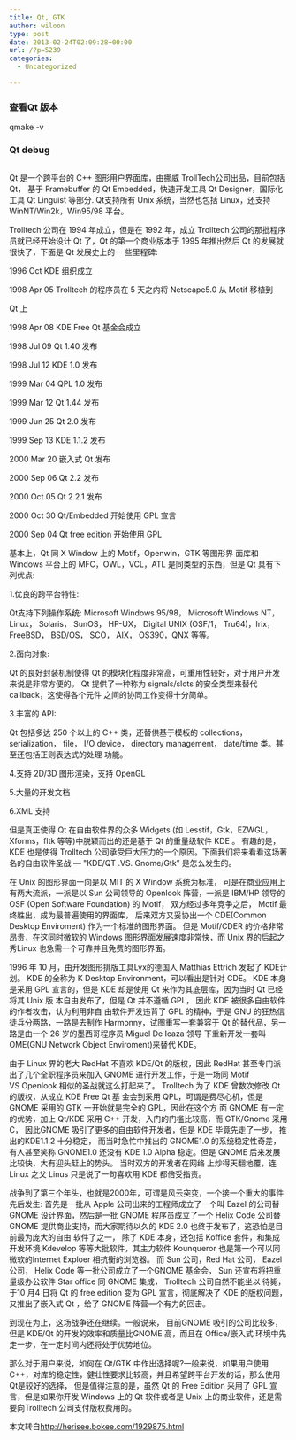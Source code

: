 ```yaml
---
title: Qt, GTK
author: wiloon
type: post
date: 2013-02-24T02:09:28+00:00
url: /?p=5239
categories:
  - Uncategorized

---
```

### 查看Qt 版本

qmake -v

### Qt debug

```bashexport QT_DEBUG_PLUGINS=1
```

Qt 是一个跨平台的 C++ 图形用户界面库，由挪威 TrollTech公司出品，目前包括Qt， 基于 Framebuffer 的 Qt Embedded，快速开发工具 Qt Designer，国际化工具 Qt Linguist 等部分. Qt支持所有 Unix 系统，当然也包括 Linux，还支持WinNT/Win2k，Win95/98 平台。

Trolltech 公司在 1994 年成立，但是在 1992 年，成立 Trolltech 公司的那批程序员就已经开始设计 Qt 了，Qt 的第一个商业版本于 1995 年推出然后 Qt 的发展就很快了，下面是 Qt 发展史上的一 些里程碑:
  
1996 Oct KDE 组织成立
  
1998 Apr 05 Trolltech 的程序员在 5 天之内将 Netscape5.0 从 Motif 移植到
  
Qt 上
  
1998 Apr 08 KDE Free Qt 基金会成立
  
1998 Jul 09 Qt 1.40 发布
  
1998 Jul 12 KDE 1.0 发布
  
1999 Mar 04 QPL 1.0 发布
  
1999 Mar 12 Qt 1.44 发布
  
1999 Jun 25 Qt 2.0 发布
  
1999 Sep 13 KDE 1.1.2 发布
  
2000 Mar 20 嵌入式 Qt 发布
  
2000 Sep 06 Qt 2.2 发布
  
2000 Oct 05 Qt 2.2.1 发布
  
2000 Oct 30 Qt/Embedded 开始使用 GPL 宣言
  
2000 Sep 04 Qt free edition 开始使用 GPL

基本上，Qt 同 X Window 上的 Motif，Openwin，GTK 等图形界 面库和Windows 平台上的 MFC，OWL，VCL，ATL 是同类型的东西，但是 Qt 具有下列优点:
  
1.优良的跨平台特性:
  
Qt支持下列操作系统: Microsoft Windows 95/98， Microsoft Windows NT，Linux， Solaris， SunOS， HP-UX， Digital UNIX (OSF/1， Tru64)，Irix， FreeBSD， BSD/OS， SCO， AIX， OS390，QNX 等等。
  
2.面向对象:
  
Qt 的良好封装机制使得 Qt 的模块化程度非常高，可重用性较好，对于用户开发来说是非常方便的。 Qt 提供了一种称为 signals/slots 的安全类型来替代callback，这使得各个元件 之间的协同工作变得十分简单。
  
3.丰富的 API:
  
Qt 包括多达 250 个以上的 C++ 类，还替供基于模板的 collections，serialization， file， I/O device， directory management， date/time 类。甚至还包括正则表达式的处理 功能。

4.支持 2D/3D 图形渲染，支持 OpenGL
  
5.大量的开发文档
  
6.XML 支持

但是真正使得 Qt 在自由软件界的众多 Widgets (如 Lesstif，Gtk，EZWGL，Xforms，fltk 等等)中脱颖而出的还是基于 Qt 的重量级软件 KDE 。 有趣的是，KDE 也是使得 Trolltech 公司承受巨大压力的一个原因。下面我们将来看看这场著名的自由软件圣战 &#8212; "KDE/QT .VS. Gnome/Gtk&#8221; 是怎么发生的。

在 Unix 的图形界面一向是以 MIT 的 X Window 系统为标准， 可是在商业应用上有两大流派，一派是以 Sun 公司领导的 Openlook 阵营，一派是 IBM/HP 领导的OSF (Open Software Foundation) 的 Motif， 双方经过多年竞争之后， Motif 最终胜出，成为最普遍使用的界面库， 后来双方又妥协出一个 CDE(Common Desktop Enviroment) 作为一个标准的图形界面。 但是 Motif/CDER 的价格非常昂贵，在这同时微软的 Windows 图形界面发展速度非常快，而 Unix 界的后起之秀Linux 也急需一个可靠并且免费的图形界面。
  
1996 年 10 月，由开发图形排版工具Lyx的德国人 Matthias Ettrich 发起了 KDE计划。 KDE 的全称为 K Desktop Environment，可以看出是针对 CDE。 KDE 本身是采用 GPL 宣言的，但是 KDE 却是使用 Qt 来作为其底层库，因为当时 Qt 已经将其 Unix 版 本自由发布了，但是 Qt 并不遵循 GPL， 因此 KDE 被很多自由软件的作者攻击，认为利用非自 由软件开发违背了 GPL 的精神，于是 GNU 的狂热信徒兵分两路，一路是去制作 Harmonny，试图重写一套兼容于 Qt 的替代品，另一路是由一个 26 岁的墨西哥程序员 Miguel De Icaza 领导 下重新开发一套叫OME(GNU Network Object Enviroment)来替代 KDE。
  
由于 Linux 界的老大 RedHat 不喜欢 KDE/Qt 的版权，因此 RedHat 甚至专门派出了几个全职程序员来加入 GNOME 进行开发工作，于是一场同 Motif VS Openlook 相似的圣战就这么打起来了。 Trolltech 为了 KDE 曾数次修改 Qt 的版权，从成立 KDE Free Qt 基 金会到采用 QPL，可谓是费尽心机，但是 GNOME 采用的 GTK 一开始就是完全的 GPL，因此在这个方 面 GNOME 有一定的优势，加上 Qt/KDE 采用 C++ 开发，入门的门槛比较高，而 GTK/Gnome 采用 C， 因此GNOME 吸引了更多的自由软件开发者，但是 KDE 毕竟先走了一步， 推出的KDE1.1.2 十分稳定， 而当时急忙中推出的 GNOME1.0 的系统稳定性奇差，有人甚至笑称 GNOME1.0 还没有 KDE 1.0 Alpha 稳定。但是 GNOME 后来发展比较快，大有迎头赶上的势头。 当时双方的开发者在网络 上炒得天翻地覆，连 Linux 之父 Linus 只是说了一句喜欢用 KDE 都倍受指责。
  
战争到了第三个年头，也就是2000年，可谓是风云突变，一个接一个重大的事件先后发生: 首先是一批从 Apple 公司出来的工程师成立了一个叫 Eazel 的公司替GNOME 设计界面，然后是一批 GNOME 程序员成立了一个 Helix Code 公司替GNOME 提供商业支持，而大家期待以久的 KDE 2.0 也终于发布了，这恐怕是目前最为庞大的自由 软件了之一， 除了 KDE 本身，还包括 Koffice 套件，和集成开发环境 Kdevelop 等等大批软件，其主力软件 Kounqueror 也是第一个可以同微软的Internet Exploer 相抗衡的浏览器。 而 Sun 公司，Red Hat 公司， Eazel 公司， Helix Code 等一批公司成立了一个GNOME 基金会， Sun 还宣布将把重量级办公软件 Star office 同 GNOME 集成， Trolltech 公司自然不能坐以 待毙，于10 月4 日将 Qt 的 free edition 变为 GPL 宣言，彻底解决了 KDE 的版权问题， 又推出了嵌入式 Qt ，给了 GNOME 阵营一个有力的回击。
  
到现在为止，这场战争还在继续。一般说来， 目前GNOME 吸引的公司比较多，但是 KDE/Qt 的开发的效率和质量比GNOME 高，而且在 Office/嵌入式 环境中先走一步，在一定时间内还将处于优势地位。
  
那么对于用户来说，如何在 Qt/GTK 中作出选择呢?一般来说，如果用户使用C++，对库的稳定性，健壮性要求比较高，并且希望跨平台开发的话，那么使用 Qt是较好的选择， 但是值得注意的是，虽然 Qt 的 Free Edition 采用了 GPL 宣言，但是如果你开发 Windows 上的 Qt 软件或者是 Unix 上的商业软件，还是需要向Trolltech 公司支付版权费用的。
  
本文转自<http://herisee.bokee.com/1929875.html>
